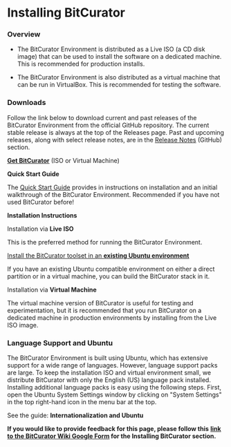 # **Installing BitCurator**

### **Overview**

- The BitCurator Environment is distributed as a Live ISO (a CD disk
  image) that can be used to install the software on a dedicated
  machine. This is recommended for production installs.

- The BitCurator Environment is also distributed as a virtual machine
  that can be run in VirtualBox. This is recommended for testing the
  software.

### **Downloads**

Follow the link below to download current and past releases of the
BitCurator Environment from the official GitHub repository. The current
stable release is always at the top of the Releases page. Past and
upcoming releases, along with select release notes, are in the
[<u>Release
Notes</u>](https://github.com/BitCurator/bitcurator-distro/wiki/Releases#release-notes)
(GitHub) section.

[**<u>Get
BitCurator</u>**](https://github.com/BitCurator/bitcurator-distro/wiki/Releases)
(ISO or Virtual Machine)

**Quick Start Guide**

The [<u>Quick Start
Guide</u>](https://github.com/BitCurator/bitcurator-distro/wiki/Releases#quickstart-guide)
provides in instructions on installation and an initial walkthrough of
the BitCurator Environment. Recommended if you have not used BitCurator
before!

**Installation Instructions**

Installation via **Live ISO**

This is the preferred method for running the BitCurator Environment.

[<u>Install the BitCurator toolset in an</u> **<u>existing Ubuntu
environment</u>**](https://github.com/bitcurator/bitcurator-distro-salt)

If you have an existing Ubuntu compatible environment on either a direct
partition or in a virtual machine, you can build the BitCurator stack in
it.

Installation via **Virtual Machine**

The virtual machine version of BitCurator is useful for testing and
experimentation, but it is recommended that you run BitCurator on a
dedicated machine in production environments by installing from the Live
ISO image.

### **Language Support and Ubuntu**

The BitCurator Environment is built using Ubuntu, which has extensive
support for a wide range of languages. However, language support packs
are large. To keep the installation ISO and virtual environment small,
we distribute BitCurator with only the English (US) language pack
installed. Installing additional language packs is easy using the
following steps. First, open the Ubuntu System Settings window by
clicking on "System Settings" in the top right-hand icon in the menu bar
at the top.

See the guide: **Internationalization and Ubuntu**

**If you would like to provide feedback for this page, please follow
this** **[<u>link to the BitCurator Wiki Google
Form</u>](https://docs.google.com/forms/d/e/1FAIpQLSeW9_Ri9tzXzisgBzQ26o4Ea4moDYmcKZ_f1qd9s4Ju17Yf_w/viewform?usp=sf_link)
for the Installing BitCurator section.**
